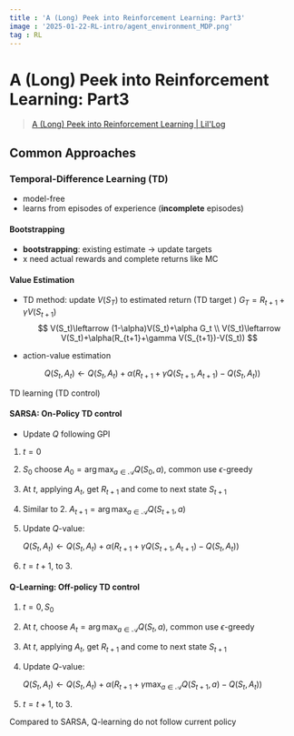```yaml
---
title : 'A (Long) Peek into Reinforcement Learning: Part3'
image : '2025-01-22-RL-intro/agent_environment_MDP.png'
tag : RL
---
```


# A (Long) Peek into Reinforcement Learning: Part3

<!--more-->

> [A (Long) Peek into Reinforcement Learning | Lil'Log](https://lilianweng.github.io/posts/2018-02-19-rl-overview/)

## Common Approaches

### Temporal-Difference Learning (TD)

- model-free
-  learns from episodes of experience (**incomplete** episodes)

#### Bootstrapping

- **bootstrapping**: existing estimate $\rightarrow$ update targets
- x need actual rewards and complete returns like MC

#### Value Estimation

- TD method: update $V(S_T)$ to estimated return (TD target ) $G_T = R_{t+1}+\gamma V(S_{t+1})$
  $$
  V(S_t)\leftarrow (1-\alpha)V(S_t)+\alpha G_t \\
  V(S_t)\leftarrow V(S_t)+\alpha(R_{t+1}+\gamma V(S_{t+1})-V(S_t))
  $$
  
- action-value estimation

$$
Q ( S_{t}, A_{t} ) \gets Q ( S_{t}, A_{t} )+\alpha( R_{t+1}+\gamma Q ( S_{t+1}, A_{t+1} )-Q ( S_{t}, A_{t} ) )
$$

 TD learning (TD control)

#### SARSA: On-Policy TD control

- Update $Q$ following GPI

1. $t=0$

2. $S_0$ choose $A_0=\arg\max_{a\in\mathcal{A}}Q(S_0, a)$, common use $\epsilon$-greedy

3. At $t$, applying $A_t$, get $R_{t+1}$ and come to next state $S_{t+1}$

4. Similar to 2. $A_{t+1} = \arg\max_{a\in \mathcal{A}}Q(S_{t+1}, a)$ 

5. Update $Q$-value: 

   $Q ( S_{t}, A_{t} ) \gets Q ( S_{t}, A_{t} )+\alpha( R_{t+1}+\gamma Q ( S_{t+1}, A_{t+1} )-Q ( S_{t}, A_{t} ) )$

6. $t=t+1$, to 3.

#### Q-Learning: Off-policy TD control

1. $t=0, S_0$

2. At $t$, choose $A_t=\arg\max_{a\in\mathcal{A}}Q(S_t, a)$, common use $\epsilon$-greedy

3. At $t$, applying $A_t$, get $R_{t+1}$ and come to next state $S_{t+1}$

4. Update $Q$-value: 

   $Q ( S_{t}, A_{t} ) \gets Q ( S_{t}, A_{t} )+\alpha( R_{t+1}+\gamma \max_{a\in\mathcal{A}}Q ( S_{t+1}, a )-Q ( S_{t}, A_{t} ) )$

5. $t=t+1$, to 3.

Compared to SARSA, Q-learning do not follow current policy